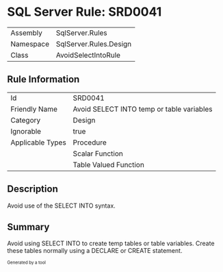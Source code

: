﻿# SQL Server Rule: SRD0041
  
|    |    |
|----|----|
| Assembly | SqlServer.Rules |
| Namespace | SqlServer.Rules.Design |
| Class | AvoidSelectIntoRule |
  
## Rule Information
  
|    |    |
|----|----|
| Id | SRD0041 |
| Friendly Name | Avoid SELECT INTO temp or table variables |
| Category | Design |
| Ignorable | true |
| Applicable Types | Procedure  |
|   | Scalar Function |
|   | Table Valued Function |
  
## Description
  
Avoid use of the SELECT INTO syntax.
  
## Summary
  
Avoid using SELECT INTO to create temp tables or table variables. Create these tables normally using a DECLARE or CREATE statement.
  
<sub><sup>Generated by a tool</sup></sub>
